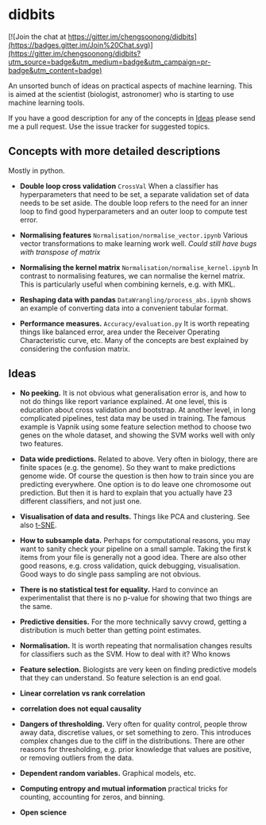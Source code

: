 # didbits

[![Join the chat at https://gitter.im/chengsoonong/didbits](https://badges.gitter.im/Join%20Chat.svg)](https://gitter.im/chengsoonong/didbits?utm_source=badge&utm_medium=badge&utm_campaign=pr-badge&utm_content=badge)

An unsorted bunch of ideas on practical aspects of machine
learning. This is aimed at the scientist (biologist, astronomer) who
is starting to use machine learning tools.

If you have a good description for any of the concepts in [Ideas](#ideas) please send me a pull request.
Use the issue tracker for suggested topics.


## Concepts with more detailed descriptions
Mostly in python.


- **Double loop cross validation** ```CrossVal``` When a classifier has hyperparameters that need to be set, a separate validation set of data needs to be set aside. The double loop refers to the need for an inner loop to find good hyperparameters and an outer loop to compute test error.

- **Normalising features** ```Normalisation/normalise_vector.ipynb```
  Various vector transformations to make learning work well. *Could
  still have bugs with transpose of matrix*

- **Normalising the kernel matrix** ```Normalisation/normalise_kernel.ipynb``` In contrast to
  normalising features, we can normalise the kernel matrix. This is
  particularly useful when combining kernels, e.g. with MKL.

- **Reshaping data with pandas** ```DataWrangling/process_abs.ipynb```
  shows an example of converting data into a convenient tabular format.

- **Performance measures.** ```Accuracy/evaluation.py``` It is worth
  repeating things like balanced error, area under the Receiver Operating Characteristic curve, etc. 
  Many of the concepts are best explained by considering the confusion matrix.

## Ideas

- **No peeking.** It is not obvious what generalisation error is, and how to
not do things like report variance explained. At one level, this is
education about cross validation and bootstrap. At another level, in long
complicated pipelines, test data may be used in training. The famous
example is Vapnik using some feature selection method to choose two genes
on the whole dataset, and showing the SVM works well with only two
features.

- **Data wide predictions.** Related to above. Very often in biology, there
are finite spaces (e.g. the genome). So they want to make predictions
genome wide. Of course the question is then how to train since you are
predicting everywhere. One option is to do leave one chromosome out
prediction. But then it is hard to explain that you actually have 23
different classifiers, and not just one.

- **Visualisation of data and results.** Things like PCA and clustering. See also [t-SNE](http://lvdmaaten.github.io/tsne/).

- **How to subsample data.** Perhaps for computational reasons, you may want to
sanity check your pipeline on a small sample. Taking the first k items
from your file is generally not a good idea. There are also other good
reasons, e.g. cross validation, quick debugging, visualisation. Good ways
to do single pass sampling are not obvious.

- **There is no statistical test for equality.** Hard to convince an
experimentalist that there is no p-value for showing that two things are
the same.

- **Predictive densities.** For the more technically savvy crowd, getting a
distribution is much better than getting point estimates.

- **Normalisation.** It is worth repeating that normalisation changes results for classifiers such as the SVM.
How to deal with it? Who knows

- **Feature selection.** Biologists are very keen on finding predictive models
that they can understand. So feature selection is an end goal.

- **Linear correlation vs rank correlation**

- **correlation does not equal causality**

- **Dangers of thresholding.** Very often for quality control, people throw
away data, discretise values, or set something to zero. This introduces
complex changes due to the cliff in the distributions. There are other
reasons for thresholding, e.g. prior knowledge that values are positive,
or removing outliers from the data.

- **Dependent random variables.** Graphical models, etc.

- **Computing entropy and mutual information** practical tricks for counting, accounting for zeros, and binning. 

- **Open science**

